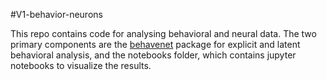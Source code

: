 #V1-behavior-neurons

This repo contains code for analysing behavioral and neural data. The two primary components are the [behavenet](https://github.com/ebatty/behavenet) package for explicit and latent behavioral analysis, and the notebooks folder, which contains jupyter notebooks to visualize the results.
